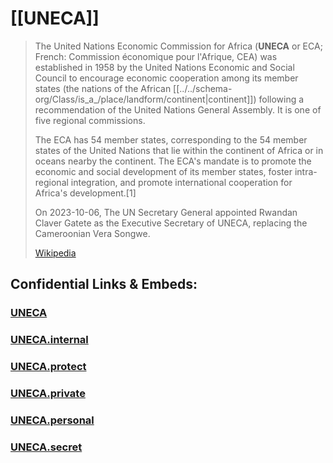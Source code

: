 ﻿---
aliases:
  - CEA
---

# [[UNECA]] 

> The United Nations Economic Commission for Africa (**UNECA** or ECA; French: Commission économique pour l'Afrique, CEA) was established in 1958 by the United Nations Economic and Social Council to encourage economic cooperation among its member states (the nations of the African [[../../schema-org/Class/is_a_/place/landform/continent|continent]]) following a recommendation of the United Nations General Assembly. 
> It is one of five regional commissions.
>
> The ECA has 54 member states, corresponding to the 54 member states of the United Nations that lie within the continent of Africa or in oceans nearby the continent. The ECA's mandate is to promote the economic and social development of its member states, foster intra-regional integration, and promote international cooperation for Africa's development.[1]
>
> On 2023-10-06, The UN Secretary General appointed Rwandan Claver Gatete as the Executive Secretary of UNECA, replacing the Cameroonian Vera Songwe.
>
> [Wikipedia](https://en.wikipedia.org/wiki/United%20Nations%20Economic%20Commission%20for%20Africa)

## Confidential Links & Embeds: 

### [UNECA](/_public/UN(United_Nations)/ECOSOC/UNECA.md) 

### [UNECA.internal](/_internal/UN(United_Nations)/ECOSOC/UNECA.internal.md) 

### [UNECA.protect](/_protect/UN(United_Nations)/ECOSOC/UNECA.protect.md) 

### [UNECA.private](/_private/UN(United_Nations)/ECOSOC/UNECA.private.md) 

### [UNECA.personal](/_personal/UN(United_Nations)/ECOSOC/UNECA.personal.md) 

### [UNECA.secret](/_secret/UN(United_Nations)/ECOSOC/UNECA.secret.md) 
